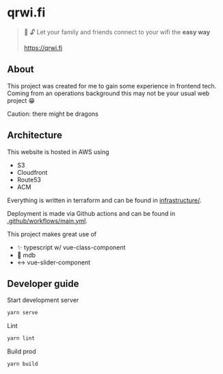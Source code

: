 # qrwi.fi

> :key: :unlock: Let your family and friends connect to your wifi the **easy way**
>
> https://qrwi.fi

## About

This project was created for me to gain some experience in frontend tech.  
Coming from an operations background this may not be your usual web project :grin:

Caution: there might be dragons

## Architecture

This website is hosted in AWS using
* S3
* Cloudfront
* Route53
* ACM

Everything is written in terraform and can be found
in [infrastructure/](./infrastructure).

Deployment is made via Github actions and can be found 
in [.github/workflows/main.yml](./.github/workflows/main.yml).

This project makes great use of
* :sparkles: typescript w/ vue-class-component
* :art: mdb
* :left_right_arrow: vue-slider-component 

## Developer guide

Start development server

```bash
yarn serve
```

Lint 

```bash
yarn lint
```

Build prod

```bash
yarn build
```
